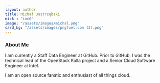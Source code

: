 ```yaml
---
layout: author
title: Michał Jastrzębski
nick : "inc0"
image: "/assets/images/michal.png"
card_bg: "/assets/images/pngfuel.com (2).png"
---
```


### About Me

I am currently a Staff Data Engineer at GitHub. Prior to GitHub, I was the technical lead of the OpenStack Kolla project and a Senior Cloud Software Engineer at Intel.

I am an open source fanatic and enthusiast of all things cloud.

